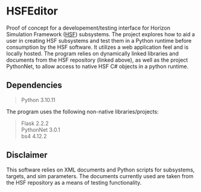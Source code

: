 # HSFEditor
Proof of concept for a developement/testing interface for Horizon Simulation Framework ([HSF](https://github.com/emehiel/Horizon)) subsystems. 
The project explores how to aid a user in creating HSF subsystems and test them in a Python runtime before consumption by the HSF software. 
It utilizes a web application feel and is locally hosted. The program relies on dynamically linked libraries and documents from the HSF repository 
(linked above), as well as the project PythonNet, to allow access to native HSF C# objects in a python runtime. 

## Dependencies
>Python 3.10.11  

The program uses the following non-native libraries/projects:  
>Flask 2.2.2  
>PythonNet 3.0.1  
>bs4 4.12.2  

## Disclaimer
This software relies on XML documents and Python scripts for subsystems, targets, and sim parameters. The documents currently used are
taken from the HSF repository as a means of testing functionality.
